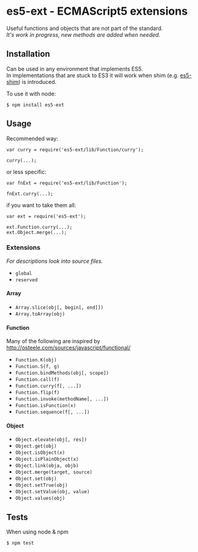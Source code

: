 # es5-ext - ECMAScript5 extensions

Useful functions and objects that are not part of the standard.  
_It's work in progress, new methods are added when needed._

## Installation

Can be used in any environment that implements ES5.  
In implementations that are stuck to ES3 it will work when shim (e.g. [es5-shim](https://github.com/kriskowal/es5-shim)) is introduced.

To use it with node:

	$ npm install es5-ext

## Usage

Recommended way:

	var curry = require('es5-ext/lib/Function/curry');

	curry(...);

or less specific:

	var fnExt = require('es5-ext/lib/Function');

	fnExt.curry(...);

if you want to take them all:

	var ext = require('es5-ext');

	ext.Function.curry(...);
	ext.Object.merge(...);


### Extensions

_For descriptions look into source files._

* `global`
* `reserved`

#### Array

* `Array.slice(obj[, begin[, end]])`
* `Array.toArray(obj)`

#### Function

Many of the following are inspired by
http://osteele.com/sources/javascript/functional/

* `Function.K(obj)`
* `Function.S(f, g)`
* `Function.bindMethods(obj[, scope])`
* `Function.call(f)`
* `Function.curry(f[, ...])`
* `Function.flip(f)`
* `Function.invoke(methodName[, ...])`
* `Function.isFunction(x)`
* `Function.sequence(f[, ...])`

#### Object

* `Object.elevate(obj[, res])`
* `Object.get(obj)`
* `Object.isObject(x)`
* `Object.isPlainObject(x)`
* `Object.link(obja, objb)`
* `Object.merge(target, source)`
* `Object.set(obj)`
* `Object.setTrue(obj)`
* `Object.setValue(obj, value)`
* `Object.values(obj)`

## Tests

When using node &amp; npm

	$ npm test
